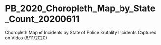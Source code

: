 # PB_2020_Choropleth_Map_by_State_Count_20200611
 Choropleth Map of Incidents by State of Police Brutality Incidents Captured on Video (6/11/2020)
